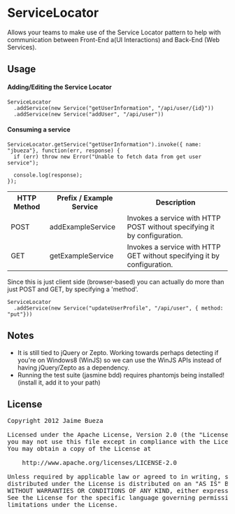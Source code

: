 
# ServiceLocator

Allows your teams to make use of the Service Locator pattern to help with communication between Front-End a(UI Interactions) and Back-End (Web Services).

## Usage


#### Adding/Editing the Service Locator 
```
ServiceLocator
  .addService(new Service("getUserInformation", "/api/user/{id}"))
  .addService(new Service("addUser", "/api/user"))
```

#### Consuming a service

```
ServiceLocator.getService("getUserInformation").invoke({ name: "jbueza"}, function(err, response) {
  if (err) throw new Error("Unable to fetch data from get user service");
  
  console.log(response);
});
```
<table>
  <tr>
    <th>HTTP Method</th>
    <th>Prefix / Example Service</th>
    <th>Description</th>
  </tr>
  <tr>
    <td>POST</td>
    <td>addExampleService</td>
    <td>Invokes a service with HTTP POST without specifying it by configuration.</td>
  </tr>
  <tr>
    <td>GET</td>
    <td>getExampleService</td>
    <td>Invokes a service with HTTP GET without specifying it by configuration.</td>
  </tr>
</table>

Since this is just client side (browser-based) you can actually do more than just POST and GET, by specifying a 'method'.

```
ServiceLocator
  .addService(new Service("updateUserProfile", "/api/user", { method: "put"}))
```

## Notes

* It is still tied to jQuery or Zepto. Working towards perhaps detecting if you're on Windows8 (WinJS) so we can use the WinJS APIs instead of having jQuery/Zepto as a dependency.
* Running the test suite (jasmine bdd) requires phantomjs being installed! (install it, add it to your path)


## License 

<pre>
Copyright 2012 Jaime Bueza

Licensed under the Apache License, Version 2.0 (the "License");
you may not use this file except in compliance with the License.
You may obtain a copy of the License at

    http://www.apache.org/licenses/LICENSE-2.0

Unless required by applicable law or agreed to in writing, software
distributed under the License is distributed on an "AS IS" BASIS,
WITHOUT WARRANTIES OR CONDITIONS OF ANY KIND, either express or implied.
See the License for the specific language governing permissions and
limitations under the License.
</pre>